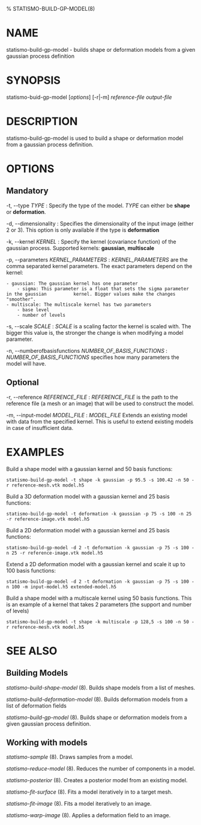 % STATISMO-BUILD-GP-MODEL(8)

# NAME

statismo-build-gp-model - builds shape or deformation models from a given gaussian process definition


# SYNOPSIS

statismo-buid-gp-model [*options*] [-r|-m] *reference-file* *output-file*


# DESCRIPTION

statismo-build-gp-model is used to build a shape or deformation model from a gaussian process definition.

# OPTIONS

## Mandatory

-t, \--type *TYPE*
:	Specify the type of the model. *TYPE* can either be **shape** or **deformation**.

-d, \--dimensionality 
:	Specifies the dimensionality of the input image (either 2 or 3). This option is only available if the type is **deformation**

-k, \--kernel *KERNEL* 
:	Specify the kernel (covariance function) of the gaussian process.
   Supported kernels: **gaussian**, **multiscale**

-p, \--parameters *KERNEL_PARAMETERS*
:	*KERNEL_PARAMETERS* are the comma separated kernel parameters. The exact parameters depend on the kernel:

    - gaussian: The gaussian kernel has one parameter
        - sigma: This parameter is a float that sets the sigma parameter in the gaussian          kernel. Bigger values make the changes "smoother".
    - multiscale: The multiscale kernel has two parameters
        - base level
        - number of levels

<!-- 
    - kernel with 2 parameters: this is an example for man writing purposes and is commented out
        - param1: float of some sort
        - param2: boolean of some sort
-->
    
-s, \--scale *SCALE* 
:	*SCALE* is a scaling factor the kernel is scaled with. The bigger this value is, the stronger the change is when modifying a model parameter.

-n, \--numberofbasisfunctions *NUMBER_OF_BASIS_FUNCTIONS* 
:	*NUMBER_OF_BASIS_FUNCTIONS*  specifies how many parameters the model will have.

## Optional

-r, \--reference *REFERENCE_FILE*
:	*REFERENCE_FILE* is the path to the reference file (a mesh or an image) that will be used to construct the model.

-m, \--input-model *MODEL_FILE*
:	*MODEL_FILE* Extends an existing model with data from the specified kernel. This is useful to extend existing models in case of insufficient data.


# EXAMPLES 

Build a shape model with a gaussian kernel and 50 basis functions:

    statismo-build-gp-model -t shape -k gaussian -p 95.5 -s 100.42 -n 50 -r reference-mesh.vtk model.h5

Build a 3D deformation model with a gaussian kernel and 25 basis functions:

    statismo-build-gp-model -t deformation -k gaussian -p 75 -s 100 -n 25 -r reference-image.vtk model.h5

Build a 2D deformation model with a gaussian kernel and 25 basis functions:

    statismo-build-gp-model -d 2 -t deformation -k gaussian -p 75 -s 100 -n 25 -r reference-image.vtk model.h5

Extend a 2D deformation model with a gaussian kernel and scale it up to 100 basis functions:

    statismo-build-gp-model -d 2 -t deformation -k gaussian -p 75 -s 100 -n 100 -m input-model.h5 extended-model.h5


Build a shape model with a multiscale kernel using 50 basis functions. This is an example of a kernel that takes 2 parameters
 (the support and number of levels)

    statismo-build-gp-model -t shape -k multiscale -p 128,5 -s 100 -n 50 -r reference-mesh.vtk model.h5


# SEE ALSO

## Building Models

*statismo-build-shape-model* (8).
Builds shape models from a list of meshes.

*statismo-build-deformation-model* (8).
Builds deformation models from a list of deformation fields

*statismo-build-gp-model* (8).
Builds shape or deformation models from a given gaussian process definition.

## Working with models

*statismo-sample* (8).
Draws samples from a model.

*statismo-reduce-model* (8).
Reduces the number of components in a model.

*statismo-posterior* (8).
Creates a posterior model from an existing model.

*statismo-fit-surface* (8).
Fits a model iteratively in to a target mesh.

*statismo-fit-image* (8).
Fits a model iteratively to an image.

*statismo-warp-image* (8).
Applies a deformation field to an image.